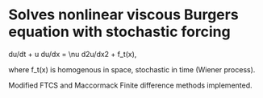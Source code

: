 # Solves nonlinear viscous Burgers equation with stochastic forcing

du/dt + u du/dx = \nu d2u/dx2 + f_t(x),

where f_t(x) is homogenous in space, stochastic in time (Wiener process).

Modified FTCS and Maccormack Finite difference methods implemented.
